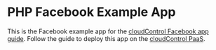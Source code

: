 # PHP Facebook Example App

This is the Facebook example app for the [cloudControl Facebook app guide](https://www.cloudcontrol.com/dev-center/Guides/PHP/Facebook%20App). Follow the guide to deploy this app on the [cloudControl PaaS](https://www.cloudcontrol.com).

